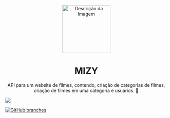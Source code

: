 <p align="center">
    <img src="https://drive.google.com/uc?id=1GTQ5g2pOOy_f_mQX7qHH6T9xW3yOKnoG" alt="Descrição da Imagem" style="width: 150px; height: auto;">
</p>

<h1 align="center"> MIZY</h1>
<p align="center">API para um website de filmes, contendo, criação de categorias de filmes, criação de filmes em uma categoria e usuários. 💜</p>

<img src="https://img.shields.io/static/v1?label=API&message=Mizy&color=7159c1&style=for-the-badge&logo=prisma"/>

[![GitHub branches](https://badgen.net/github/branches/api-movie-mizy)](https://github.com/angrycsm/api-movie-mizy/)